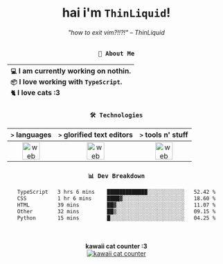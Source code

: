 <div align="center">
  
  # hai i'm `ThinLiquid`!
  ###### "how to exit vim?!!?!" – ThinLiquid
  
  ### `👤 About Me`

  | `💻`  I am currently working on **nothin**.<br/>`📦`  I love working with `TypeScript`.</br>`🐈`  I love cats :3 |
  |:---|

  
  ### `🛠️ Technologies`
  
  | `>` **languages**  | `>` **glorified text editors** | `>` **tools n' stuff** |
  |:------------------:|:------------------------------:|:----------------------:|
  | <img src="https://skillicons.dev/icons?i=ts,js,react" alt="web dev" height="40"/> | <img src="https://skillicons.dev/icons?i=vscode,neovim" alt="web dev" height="40"/> | <img src="https://skillicons.dev/icons?i=bash,git" alt="web dev" height="40"/> |
  
  ### `📊 Dev Breakdown`
  
  <!--START_SECTION:waka-->

```txt
TypeScript   3 hrs 6 mins    █████████████░░░░░░░░░░░░   52.42 %
CSS          1 hr 6 mins     ████▓░░░░░░░░░░░░░░░░░░░░   18.60 %
HTML         39 mins         ██▓░░░░░░░░░░░░░░░░░░░░░░   11.07 %
Other        32 mins         ██▒░░░░░░░░░░░░░░░░░░░░░░   09.15 %
Python       15 mins         █░░░░░░░░░░░░░░░░░░░░░░░░   04.25 %
```

<!--END_SECTION:waka-->
  
  <br/><br/>
  <b>kawaii cat counter :3</b><br/>
  [![kawaii cat counter](https://count.getloli.com/get/@ThinLiquid?theme=moebooru)](https://moe-counter.glitch.me)
</div>
